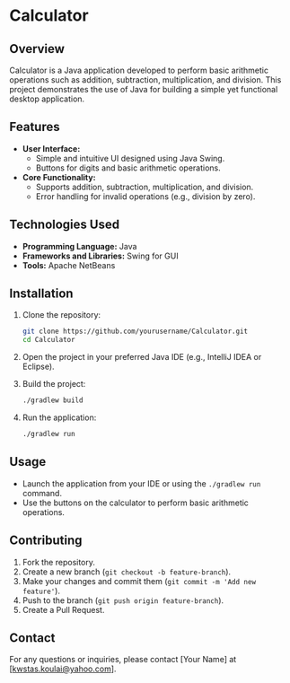 # Calculator

## Overview

Calculator is a Java application developed to perform basic arithmetic operations such as addition, subtraction, multiplication, and division. This project demonstrates the use of Java for building a simple yet functional desktop application.

## Features

- **User Interface:**
  - Simple and intuitive UI designed using Java Swing.
  - Buttons for digits and basic arithmetic operations.
- **Core Functionality:**
  - Supports addition, subtraction, multiplication, and division.
  - Error handling for invalid operations (e.g., division by zero).

## Technologies Used

- **Programming Language:** Java
- **Frameworks and Libraries:** Swing for GUI
- **Tools:** Apache NetBeans

## Installation

1. Clone the repository:
    ```bash
    git clone https://github.com/yourusername/Calculator.git
    cd Calculator
    ```

2. Open the project in your preferred Java IDE (e.g., IntelliJ IDEA or Eclipse).

3. Build the project:
    ```bash
    ./gradlew build
    ```

4. Run the application:
    ```bash
    ./gradlew run
    ```

## Usage

- Launch the application from your IDE or using the `./gradlew run` command.
- Use the buttons on the calculator to perform basic arithmetic operations.

## Contributing

1. Fork the repository.
2. Create a new branch (`git checkout -b feature-branch`).
3. Make your changes and commit them (`git commit -m 'Add new feature'`).
4. Push to the branch (`git push origin feature-branch`).
5. Create a Pull Request.


## Contact

For any questions or inquiries, please contact [Your Name] at [kwstas.koulai@yahoo.com].
